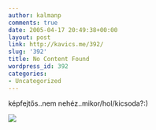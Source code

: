 ```yaml
---
author: kalmanp
comments: true
date: 2005-04-17 20:49:38+00:00
layout: post
link: http://kavics.me/392/
slug: '392'
title: No Content Found
wordpress_id: 392
categories:
- Uncategorized
---
```


képfejtős..nem nehéz..mikor/hol/kicsoda?:)  





![](http://kavics.freeblog.hu/Files/kuty.JPG)
